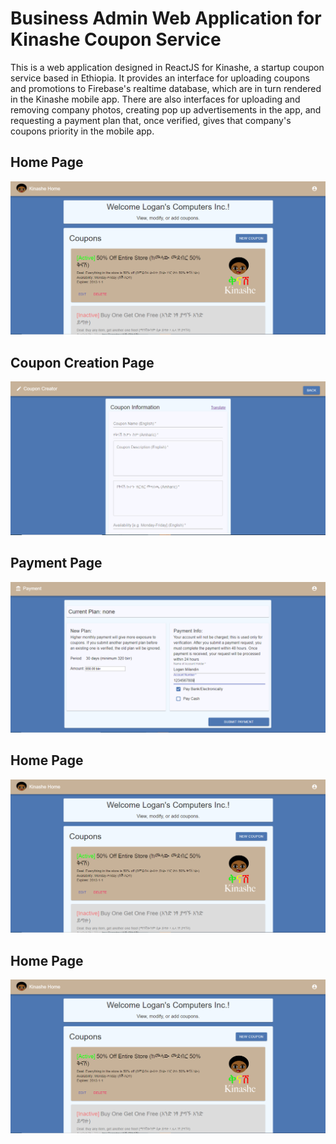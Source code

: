 # Business Admin Web Application for Kinashe Coupon Service

This is a web application designed in ReactJS for Kinashe, a startup coupon service based in Ethiopia.
It provides an interface for uploading coupons and promotions to Firebase's realtime database, which
are in turn rendered in the Kinashe mobile app. There are also interfaces for uploading and removing
company photos, creating pop up advertisements in the app, and requesting a payment plan that, once
verified, gives that company's coupons priority in the mobile app.

## Home Page
![Kinashe Home Page](/displayScreenshots/Homepage.PNG)

## Coupon Creation Page
![Kinashe Home Page](/displayScreenshots/CouponCreator.PNG)

## Payment Page
![Kinashe Home Page](/displayScreenshots/Payment.PNG)

## Home Page
![Kinashe Home Page](/displayScreenshots/Homepage.PNG)

## Home Page
![Kinashe Home Page](/displayScreenshots/Homepage.PNG)

